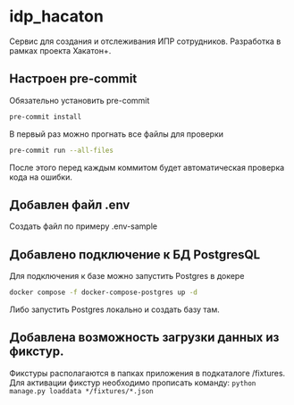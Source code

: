 # idp_hacaton
Сервис для создания и отслеживания ИПР сотрудников. Разработка в рамках проекта Хакатон+.

## Настроен pre-commit
Обязательно установить pre-commit
```bash
pre-commit install
```

В первый раз можно прогнать все файлы для проверки
```bash
pre-commit run --all-files
```
После этого перед каждым коммитом будет автоматическая проверка кода на ошибки.

## Добавлен файл .env
Создать файл по примеру .env-sample

## Добавлено подключение к БД PostgresQL
Для подключения к базе можно запустить Postgres в докере
```bash
docker compose -f docker-compose-postgres up -d
```

Либо запустить Postgres локально и создать базу там.


## Добавлена возможность загрузки данных из фикстур.

Фикстуры располагаются в папках приложения в подкаталоге /fixtures.
Для активации фикстур необходимо прописать команду:
`python manage.py loaddata */fixtures/*.json`